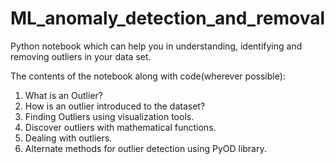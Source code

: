 # ML_anomaly_detection_and_removal
Python notebook which can help you in understanding, identifying and removing outliers in your data set.

The contents of the notebook along with code(wherever possible):
1. What is an Outlier?
2. How is an outlier introduced to the dataset?
3. Finding Outliers using visualization tools.
4. Discover outliers with mathematical functions.
5. Dealing with outliers.
6. Alternate methods for outlier detection using PyOD library.
